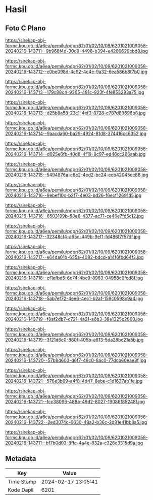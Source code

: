 # Hasil

## Foto C Plano

https://sirekap-obj-formc.kpu.go.id/a6ea/pemilu/pdpr/62/01/02/10/09/6201021009058-20240216-143711--9b968f4d-30d9-4498-b394-e4286629cbd8.jpg

https://sirekap-obj-formc.kpu.go.id/a6ea/pemilu/pdpr/62/01/02/10/09/6201021009058-20240216-143712--c0be098d-4c92-4c4e-9a32-6ea586b8f7b0.jpg

https://sirekap-obj-formc.kpu.go.id/a6ea/pemilu/pdpr/62/01/02/10/09/6201021009058-20240216-143713--179c88c4-9365-481c-923f-4fe853293a75.jpg

https://sirekap-obj-formc.kpu.go.id/a6ea/pemilu/pdpr/62/01/02/10/09/6201021009058-20240216-143713--d25b8a58-23c1-4ef3-8728-c787d89696b8.jpg

https://sirekap-obj-formc.kpu.go.id/a6ea/pemilu/pdpr/62/01/02/10/09/6201021009058-20240216-143714--9aacda60-ba29-4924-81d8-374416cc6352.jpg

https://sirekap-obj-formc.kpu.go.id/a6ea/pemilu/pdpr/62/01/02/10/09/6201021009058-20240216-143714--d025e6fb-40d8-4f19-8c97-ed46cc266aab.jpg

https://sirekap-obj-formc.kpu.go.id/a6ea/pemilu/pdpr/62/01/02/10/09/6201021009058-20240216-143715--5494876a-c8e2-4ed2-bc24-ecb42045ec88.jpg

https://sirekap-obj-formc.kpu.go.id/a6ea/pemilu/pdpr/62/01/02/10/09/6201021009058-20240216-143716--9ebef10c-b2f7-4e03-bd26-f6ecf12691d5.jpg

https://sirekap-obj-formc.kpu.go.id/a6ea/pemilu/pdpr/62/01/02/10/09/6201021009058-20240216-143716--6503199b-58e6-4377-ac71-ce46e7fd5c12.jpg

https://sirekap-obj-formc.kpu.go.id/a6ea/pemilu/pdpr/62/01/02/10/09/6201021009058-20240216-143717--32348cf4-a65c-449b-9ef1-fd486f7f57df.jpg

https://sirekap-obj-formc.kpu.go.id/a6ea/pemilu/pdpr/62/01/02/10/09/6201021009058-20240216-143717--e64da01b-635a-4082-bdcd-a14f6fbd64f2.jpg

https://sirekap-obj-formc.kpu.go.id/a6ea/pemilu/pdpr/62/01/02/10/09/6201021009058-20240216-143718--cf1efbd5-6c74-4be9-8963-04958c9fcd8f.jpg

https://sirekap-obj-formc.kpu.go.id/a6ea/pemilu/pdpr/62/01/02/10/09/6201021009058-20240216-143718--5ab7ef72-4ee6-4ec1-b2af-159c0598c9a4.jpg

https://sirekap-obj-formc.kpu.go.id/a6ea/pemilu/pdpr/62/01/02/10/09/6201021009058-20240216-143719--f8af2db7-c721-4a21-a6b3-38e1325c2860.jpg

https://sirekap-obj-formc.kpu.go.id/a6ea/pemilu/pdpr/62/01/02/10/09/6201021009058-20240216-143719--3f21d6c0-880f-405b-a613-5da28bc21a5b.jpg

https://sirekap-obj-formc.kpu.go.id/a6ea/pemilu/pdpr/62/01/02/10/09/6201021009058-20240216-143720--57b9d603-d6f7-49c0-8ac0-77dcb60eae3f.jpg

https://sirekap-obj-formc.kpu.go.id/a6ea/pemilu/pdpr/62/01/02/10/09/6201021009058-20240216-143721--576e3b99-a4f8-4d47-8ebe-c1d1637ab1fe.jpg

https://sirekap-obj-formc.kpu.go.id/a6ea/pemilu/pdpr/62/01/02/10/09/6201021009058-20240216-143721--fcc38096-488a-49d2-8027-19086f85248f.jpg

https://sirekap-obj-formc.kpu.go.id/a6ea/pemilu/pdpr/62/01/02/10/09/6201021009058-20240216-143722--2ed3074c-6630-48a2-b36c-2d81e41bb8a5.jpg

https://sirekap-obj-formc.kpu.go.id/a6ea/pemilu/pdpr/62/01/02/10/09/6201021009058-20240216-143711--bf7b0d03-8ffc-4a4e-832a-c326c3315d9a.jpg


## Metadata

| Key        | Value               |
| ---------- | ------------------- |
| Time Stamp | 2024-02-17 13:05:41 |
| Kode Dapil | 6201                |



